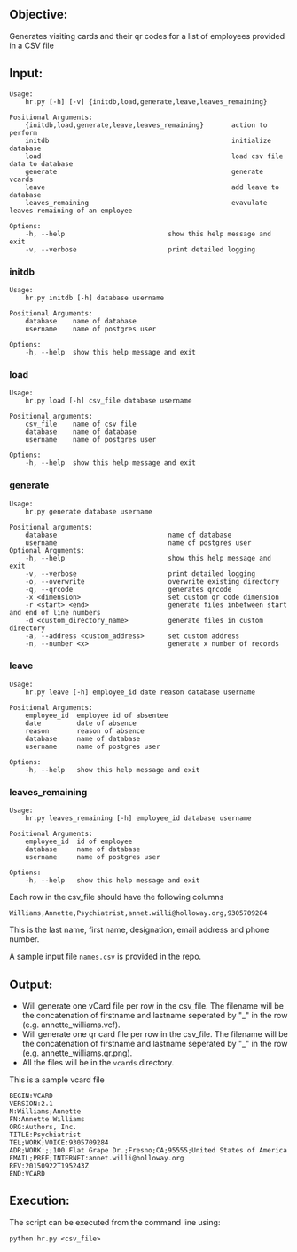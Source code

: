 ## Objective:

Generates visiting cards and their qr codes for a list of employees provided in a CSV
file


## Input:

    Usage: 
        hr.py [-h] [-v] {initdb,load,generate,leave,leaves_remaining}

    Positional Arguments:
        {initdb,load,generate,leave,leaves_remaining}       action to perform
        initdb                                              initialize database
        load                                                load csv file data to database
        generate                                            generate vcards
        leave                                               add leave to database
        leaves_remaining                                    evavulate leaves remaining of an employee

    Options:
        -h, --help                          show this help message and exit
        -v, --verbose                       print detailed logging


### initdb

    Usage: 
        hr.py initdb [-h] database username

    Positional Arguments:
        database    name of database
        username    name of postgres user

    Options:
        -h, --help  show this help message and exit

### load

    Usage: 
        hr.py load [-h] csv_file database username

    Positional arguments:
        csv_file    name of csv file
        database    name of database
        username    name of postgres user

    Options:
        -h, --help  show this help message and exit


### generate

    Usage: 
        hr.py generate database username

    Positional arguments:
        database                            name of database
        username                            name of postgres user
    Optional Arguments:
        -h, --help                          show this help message and exit
        -v, --verbose                       print detailed logging
        -o, --overwrite                     overwrite existing directory
        -q, --qrcode                        generates qrcode
        -x <dimension>                      set custom qr code dimension
        -r <start> <end>                    generate files inbetween start and end of line numbers
        -d <custom_directory_name>          generate files in custom directory
        -a, --address <custom_address>      set custom address
        -n, --number <x>                    generate x number of records

### leave

    Usage: 
        hr.py leave [-h] employee_id date reason database username

    Positional Arguments:
        employee_id  employee id of absentee
        date         date of absence
        reason       reason of absence
        database     name of database
        username     name of postgres user

    Options:
        -h, --help   show this help message and exit

### leaves_remaining

    Usage: 
        hr.py leaves_remaining [-h] employee_id database username

    Positional Arguments:
        employee_id  id of employee
        database     name of database
        username     name of postgres user

    Options:
        -h, --help   show this help message and exit

Each row in the csv_file should have the following columns

    Williams,Annette,Psychiatrist,annet.willi@holloway.org,9305709284

This is the last name, first name, designation, email address and
phone number. 

A sample input file `names.csv` is provided in the repo.


## Output:

- Will generate one vCard file per row in the csv_file. The filename
will be the concatenation of firstname and lastname seperated by "_" 
in the row (e.g. annette_williams.vcf).
- Will generate one qr card file per row in the csv_file. The filename
will be the concatenation of firstname and lastname seperated by "_" 
in the row (e.g. annette_williams.qr.png).
- All the files will be in the `vcards` directory.

This is a sample vcard file

    BEGIN:VCARD
    VERSION:2.1
    N:Williams;Annette
    FN:Annette Williams
    ORG:Authors, Inc.
    TITLE:Psychiatrist
    TEL;WORK;VOICE:9305709284
    ADR;WORK:;;100 Flat Grape Dr.;Fresno;CA;95555;United States of America
    EMAIL;PREF;INTERNET:annet.willi@holloway.org
    REV:20150922T195243Z
    END:VCARD


## Execution:

The script can be executed from the command line using:
 
 ```python hr.py <csv_file>```
    